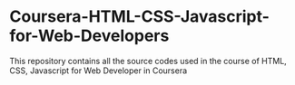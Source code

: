 # Coursera-HTML-CSS-Javascript-for-Web-Developers
This repository contains all the source codes used in the course of HTML, CSS, Javascript for Web Developer in Coursera 
